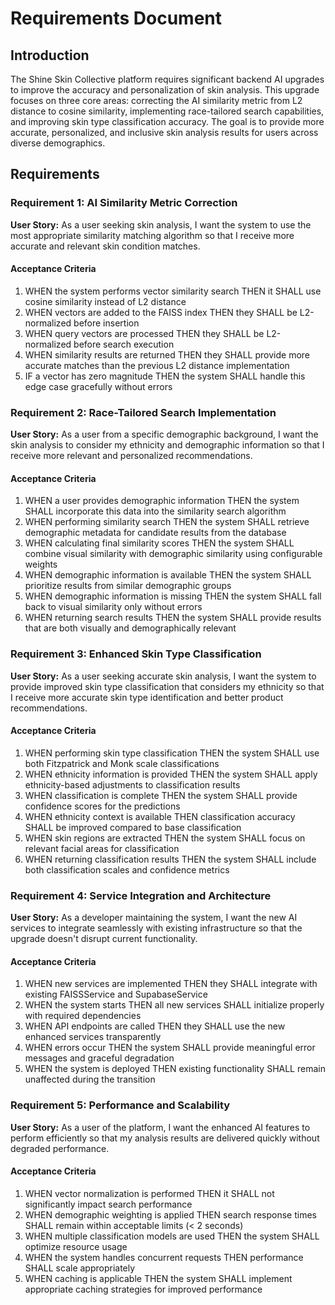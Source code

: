 # Requirements Document

## Introduction

The Shine Skin Collective platform requires significant backend AI upgrades to improve the accuracy and personalization of skin analysis. This upgrade focuses on three core areas: correcting the AI similarity metric from L2 distance to cosine similarity, implementing race-tailored search capabilities, and improving skin type classification accuracy. The goal is to provide more accurate, personalized, and inclusive skin analysis results for users across diverse demographics.

## Requirements

### Requirement 1: AI Similarity Metric Correction

**User Story:** As a user seeking skin analysis, I want the system to use the most appropriate similarity matching algorithm so that I receive more accurate and relevant skin condition matches.

#### Acceptance Criteria

1. WHEN the system performs vector similarity search THEN it SHALL use cosine similarity instead of L2 distance
2. WHEN vectors are added to the FAISS index THEN they SHALL be L2-normalized before insertion
3. WHEN query vectors are processed THEN they SHALL be L2-normalized before search execution
4. WHEN similarity results are returned THEN they SHALL provide more accurate matches than the previous L2 distance implementation
5. IF a vector has zero magnitude THEN the system SHALL handle this edge case gracefully without errors

### Requirement 2: Race-Tailored Search Implementation

**User Story:** As a user from a specific demographic background, I want the skin analysis to consider my ethnicity and demographic information so that I receive more relevant and personalized recommendations.

#### Acceptance Criteria

1. WHEN a user provides demographic information THEN the system SHALL incorporate this data into the similarity search algorithm
2. WHEN performing similarity search THEN the system SHALL retrieve demographic metadata for candidate results from the database
3. WHEN calculating final similarity scores THEN the system SHALL combine visual similarity with demographic similarity using configurable weights
4. WHEN demographic information is available THEN the system SHALL prioritize results from similar demographic groups
5. WHEN demographic information is missing THEN the system SHALL fall back to visual similarity only without errors
6. WHEN returning search results THEN the system SHALL provide results that are both visually and demographically relevant

### Requirement 3: Enhanced Skin Type Classification

**User Story:** As a user seeking accurate skin analysis, I want the system to provide improved skin type classification that considers my ethnicity so that I receive more accurate skin type identification and better product recommendations.

#### Acceptance Criteria

1. WHEN performing skin type classification THEN the system SHALL use both Fitzpatrick and Monk scale classifications
2. WHEN ethnicity information is provided THEN the system SHALL apply ethnicity-based adjustments to classification results
3. WHEN classification is complete THEN the system SHALL provide confidence scores for the predictions
4. WHEN ethnicity context is available THEN classification accuracy SHALL be improved compared to base classification
5. WHEN skin regions are extracted THEN the system SHALL focus on relevant facial areas for classification
6. WHEN returning classification results THEN the system SHALL include both classification scales and confidence metrics

### Requirement 4: Service Integration and Architecture

**User Story:** As a developer maintaining the system, I want the new AI services to integrate seamlessly with existing infrastructure so that the upgrade doesn't disrupt current functionality.

#### Acceptance Criteria

1. WHEN new services are implemented THEN they SHALL integrate with existing FAISSService and SupabaseService
2. WHEN the system starts THEN all new services SHALL initialize properly with required dependencies
3. WHEN API endpoints are called THEN they SHALL use the new enhanced services transparently
4. WHEN errors occur THEN the system SHALL provide meaningful error messages and graceful degradation
5. WHEN the system is deployed THEN existing functionality SHALL remain unaffected during the transition

### Requirement 5: Performance and Scalability

**User Story:** As a user of the platform, I want the enhanced AI features to perform efficiently so that my analysis results are delivered quickly without degraded performance.

#### Acceptance Criteria

1. WHEN vector normalization is performed THEN it SHALL not significantly impact search performance
2. WHEN demographic weighting is applied THEN search response times SHALL remain within acceptable limits (< 2 seconds)
3. WHEN multiple classification models are used THEN the system SHALL optimize resource usage
4. WHEN the system handles concurrent requests THEN performance SHALL scale appropriately
5. WHEN caching is applicable THEN the system SHALL implement appropriate caching strategies for improved performance